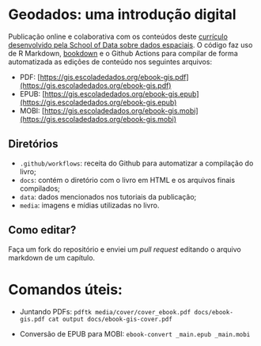 # Geodados: uma introdução digital

Publicação online e colaborativa com os conteúdos deste [currículo desenvolvido pela School of Data sobre dados espaciais](https://github.com/school-of-data/GIS-curriculum). O código faz uso de R Markdown, [bookdown](https://github.com/rstudio/bookdown) e o Github Actions para compilar de forma automatizada as edições de conteúdo nos seguintes arquivos:

- PDF: [https://gis.escoladedados.org/ebook-gis.pdf](https://gis.escoladedados.org/ebook-gis.pdf)
- EPUB: [https://gis.escoladedados.org/ebook-gis.epub](https://gis.escoladedados.org/ebook-gis.epub)
- MOBI: [https://gis.escoladedados.org/ebook-gis.mobi](https://gis.escoladedados.org/ebook-gis.mobi)

## Diretórios
- `.github/workflows`: receita do Github para automatizar a compilação do livro;
- `docs`: contém o diretório com o livro em HTML e os arquivos finais compilados;
- `data`: dados mencionados nos tutoriais da publicação;
- `media`: imagens e mídias utilizadas no livro.

## Como editar?
Faça um fork do repositório e enviei um *pull request* editando o arquivo markdown de um capítulo.

# Comandos úteis:

- Juntando PDFs: `pdftk media/cover/cover_ebook.pdf docs/ebook-gis.pdf cat output docs/ebook-gis-cover.pdf` 
  
- Conversão de EPUB para MOBI: `ebook-convert _main.epub _main.mobi`
